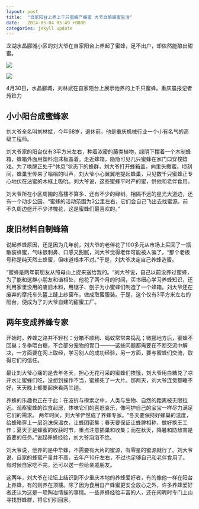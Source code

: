 ```yaml
---
layout: post
title:  "自家阳台上养上千只蜜蜂产蜂蜜 大爷自酿甜蜜生活"
date:   2014-05-04 05:49 +0800
categories: jekyll update
---
```

龙湖水晶郦城小区的刘大爷在自家阳台上养起了蜜蜂，足不出户，却依然能酿出甜蜜。

![](http://i.cqnews.net/cqtoday/attachement/jpg/site82/20140504/001fc68ba38d14cfa9e615.jpg)

![](http://i.cqnews.net/cqtoday/attachement/jpg/site82/20140504/001fc68ba38d14cfa9e616.jpg)

4月30日，水晶郦城，刘林斌在自家阳台上展示他养的上千只蜜蜂。重庆晨报记者 苑铁力

## 小小阳台成蜜蜂家

刘大爷全名叫刘林斌，今年68岁，退休前，他是重庆机械行业一个小有名气的高级工程师。

刘大爷家的阳台仅有3平方米左右，种着浓密的藤类植物，绿阴下摆着一个木制蜂箱，蜂箱外面用塑料泡沫板盖着。走近蜂箱，隐隐可见几只蜜蜂在家门口穿梭嬉戏。为了唤醒正处于“休息”状态下的蜂群，刘大爷打开蜂箱盖，向里头撒蜜。顷刻间，蜂巢里传来了嗡嗡的叫声，刘大爷小心翼翼地提起蜂巢，只见数千只蜜蜂正专心地伏在沾蜜的木框上吸吮。刘大爷说，这些蜜蜂平时产的蜜，供他和老伴食用。

刘大爷所在小区周围的高楼不算多，还有不少的绿树。相隔不远的星光大道边，还有一个动步公园。“蜜蜂的活动范围为3公里左右，它们会自己飞出去找蜜源。前不久周边盛开不少洋槐花，这是蜜蜂们最喜欢的。”

## 废旧材料自制蜂箱

说起养蜂原因，还是因为几年前，刘大爷的老伴花了100多元从市场上买回了一瓶散装蜂蜜，气味很刺鼻、口感又甜腻，刘大爷觉得老伴可能被人骗了，“那个老板号称是纯天然土蜂蜜，但味道根本不对。”于是，刘大爷决定自己养蜂造蜜。

“蜜蜂是两年前朋友从照母山上捉来送给我的。“刘大爷说，自己以前没养过蜜蜂，为了能和这群小朋友和谐相处，他花了两个月的时间，买书细心学习养蜂知识，还利用家里没用的废旧木料，用锯子、刨子为小蜜蜂们制造了一个蜂箱。刘大爷还在废弃的摩托车头盔上缝上纱窗布，做成取蜜服装。于是，这个仅有3平方米左右的阳台，便成为了刘大爷自建的甜蜜工厂。

## 两年变成养蜂专家

开始时，养蜂之路并不轻松：分箱不顺利、蚂蚁常常来捣乱；微挪地方后，蜜蜂不回巢；冬季喂白糖，不合部分宠物的胃口———这些问题都需要在不断交流中解决，一方面要在网上取经，学习别人的成功经验，另一方面，要与蜜蜂们交流，取得它们的信任。

最让刘大爷心痛的是去年冬天，担心无花可采的蜜蜂们挨饿，刘大爷用白糖兑了凉开水让蜜蜂们吃，没想到操作不当，蜜蜂死了一大片。那两天，刘大爷连觉都睡不好，天天晚上都要起床看两三趟。

养蜂的乐趣也正在于此：在波折与摸索之中，人类与生物、自然的距离被无限拉近。观察蜜蜂的饮食起居，体味它们的喜怒哀乐，像呵护自己的宝宝一样尽力满足它们的需求。
两年时间，刘大爷俨然成了养蜂专家。“冬天要保持好蜂巢的温度，给蜂箱穿上一层泡沫保温衣，让蜂团密集；春天要保证让蜂脾相称，做好换王工作；夏天正是蜂蜜的收获时节，重点注意插巢和收集；而在秋天，降暑和防敌害是首要的任务。”说起养蜂经验，刘大爷滔滔不绝。

刘大爷说，他养的是中华蜂，不需要有大片的蜜源，有零星的蜜源就行了。刘大爷说，自家的蜂蜜产量并不高，去年产10斤左右，不过也足够自己和老伴食用了。有时候自家吃不完，还可以送一些给亲戚朋友。

这两年，刘大爷在论坛上结识到不少重庆本地的养蜂爱好者，有的像他一样在阳台上养蜂，有的则养在顶楼。除了因为食用自产蜂蜜更安全放心之外，许多养蜂爱好者还认为这是一项陶冶情操的事情。一些养蜂经验丰富的人，还在闲暇时专门上山寻找野蜂群，将它们引回家。